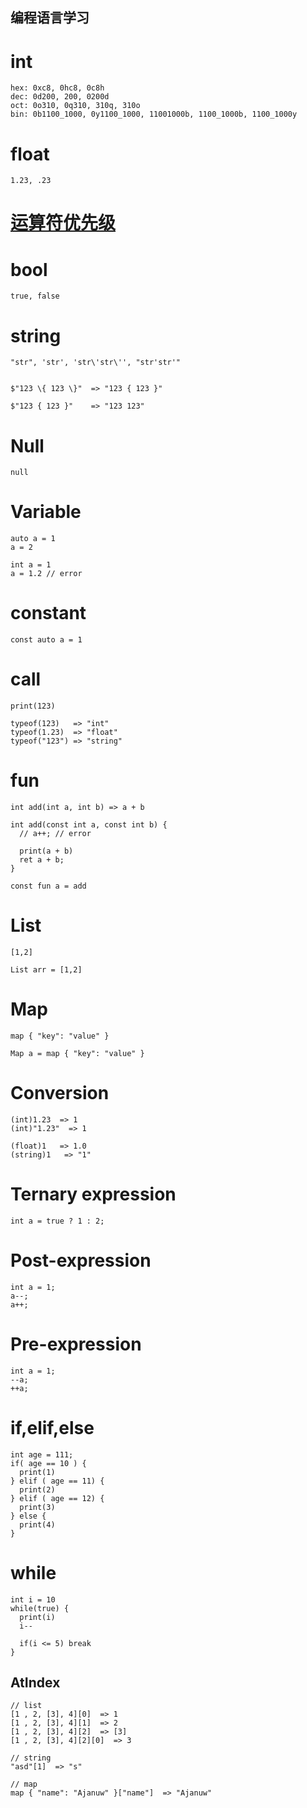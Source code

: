 ## 编程语言学习

# int
```
hex: 0xc8, 0hc8, 0c8h
dec: 0d200, 200, 0200d
oct: 0o310, 0q310, 310q, 310o
bin: 0b1100_1000, 0y1100_1000, 11001000b, 1100_1000b, 1100_1000y
```

# float
```
1.23, .23
```

# [运算符优先级](https://developer.mozilla.org/zh-CN/docs/Web/JavaScript/Reference/Operators/Operator_Precedence)


# bool
```
true, false
```

# string
```
"str", 'str', 'str\'str\'', "str'str'"


$"123 \{ 123 \}"  => "123 { 123 }"

$"123 { 123 }"    => "123 123"
```

# Null
```
null
```

# Variable
```
auto a = 1
a = 2

int a = 1
a = 1.2 // error
```

# constant
```
const auto a = 1
```

# call
```
print(123)

typeof(123)   => "int"
typeof(1.23)  => "float"
typeof("123") => "string"
```

# fun
```
int add(int a, int b) => a + b

int add(const int a, const int b) {
  // a++; // error

  print(a + b)
  ret a + b;
}

const fun a = add
```

# List
```
[1,2]

List arr = [1,2]
```

# Map
```
map { "key": "value" }

Map a = map { "key": "value" }
```

# Conversion
```
(int)1.23  => 1
(int)"1.23"  => 1

(float)1   => 1.0
(string)1   => "1"
```

# Ternary expression
```
int a = true ? 1 : 2;
```

# Post-expression
```
int a = 1;
a--;
a++;
```

# Pre-expression
```
int a = 1;
--a;
++a;
```

# if,elif,else
```
int age = 111;
if( age == 10 ) {
  print(1)
} elif ( age == 11) {
  print(2)
} elif ( age == 12) {
  print(3)
} else {
  print(4)
}
```

# while
```
int i = 10
while(true) {
  print(i)
  i--

  if(i <= 5) break
}
```

## AtIndex
```
// list
[1 , 2, [3], 4][0]  => 1
[1 , 2, [3], 4][1]  => 2
[1 , 2, [3], 4][2]  => [3]
[1 , 2, [3], 4][2][0]  => 3

// string
"asd"[1]  => "s"

// map
map { "name": "Ajanuw" }["name"]  => "Ajanuw"
```